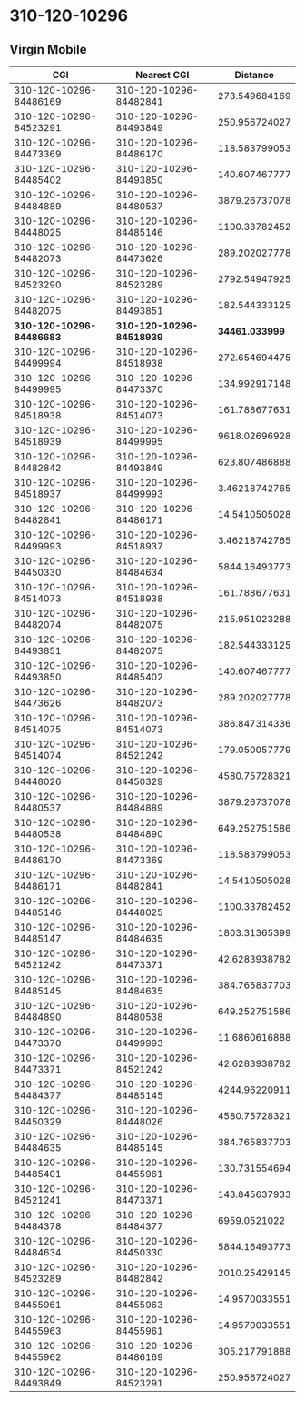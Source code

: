 # 310-120-10296
## Virgin Mobile


| CGI | Nearest CGI | Distance |
|-----|-------------|----------|
| 310-120-10296-84486169 | 310-120-10296-84482841 | 273.549684169 |
| 310-120-10296-84523291 | 310-120-10296-84493849 | 250.956724027 |
| 310-120-10296-84473369 | 310-120-10296-84486170 | 118.583799053 |
| 310-120-10296-84485402 | 310-120-10296-84493850 | 140.607467777 |
| 310-120-10296-84484889 | 310-120-10296-84480537 | 3879.26737078 |
| 310-120-10296-84448025 | 310-120-10296-84485146 | 1100.33782452 |
| 310-120-10296-84482073 | 310-120-10296-84473626 | 289.202027778 |
| 310-120-10296-84523290 | 310-120-10296-84523289 | 2792.54947925 |
| 310-120-10296-84482075 | 310-120-10296-84493851 | 182.544333125 |
| **310-120-10296-84486683** | **310-120-10296-84518939** | **34461.033999** |
| 310-120-10296-84499994 | 310-120-10296-84518938 | 272.654694475 |
| 310-120-10296-84499995 | 310-120-10296-84473370 | 134.992917148 |
| 310-120-10296-84518938 | 310-120-10296-84514073 | 161.788677631 |
| 310-120-10296-84518939 | 310-120-10296-84499995 | 9618.02696928 |
| 310-120-10296-84482842 | 310-120-10296-84493849 | 623.807486888 |
| 310-120-10296-84518937 | 310-120-10296-84499993 | 3.46218742765 |
| 310-120-10296-84482841 | 310-120-10296-84486171 | 14.5410505028 |
| 310-120-10296-84499993 | 310-120-10296-84518937 | 3.46218742765 |
| 310-120-10296-84450330 | 310-120-10296-84484634 | 5844.16493773 |
| 310-120-10296-84514073 | 310-120-10296-84518938 | 161.788677631 |
| 310-120-10296-84482074 | 310-120-10296-84482075 | 215.951023288 |
| 310-120-10296-84493851 | 310-120-10296-84482075 | 182.544333125 |
| 310-120-10296-84493850 | 310-120-10296-84485402 | 140.607467777 |
| 310-120-10296-84473626 | 310-120-10296-84482073 | 289.202027778 |
| 310-120-10296-84514075 | 310-120-10296-84514073 | 386.847314336 |
| 310-120-10296-84514074 | 310-120-10296-84521242 | 179.050057779 |
| 310-120-10296-84448026 | 310-120-10296-84450329 | 4580.75728321 |
| 310-120-10296-84480537 | 310-120-10296-84484889 | 3879.26737078 |
| 310-120-10296-84480538 | 310-120-10296-84484890 | 649.252751586 |
| 310-120-10296-84486170 | 310-120-10296-84473369 | 118.583799053 |
| 310-120-10296-84486171 | 310-120-10296-84482841 | 14.5410505028 |
| 310-120-10296-84485146 | 310-120-10296-84448025 | 1100.33782452 |
| 310-120-10296-84485147 | 310-120-10296-84484635 | 1803.31365399 |
| 310-120-10296-84521242 | 310-120-10296-84473371 | 42.6283938782 |
| 310-120-10296-84485145 | 310-120-10296-84484635 | 384.765837703 |
| 310-120-10296-84484890 | 310-120-10296-84480538 | 649.252751586 |
| 310-120-10296-84473370 | 310-120-10296-84499993 | 11.6860616888 |
| 310-120-10296-84473371 | 310-120-10296-84521242 | 42.6283938782 |
| 310-120-10296-84484377 | 310-120-10296-84485145 | 4244.96220911 |
| 310-120-10296-84450329 | 310-120-10296-84448026 | 4580.75728321 |
| 310-120-10296-84484635 | 310-120-10296-84485145 | 384.765837703 |
| 310-120-10296-84485401 | 310-120-10296-84455961 | 130.731554694 |
| 310-120-10296-84521241 | 310-120-10296-84473371 | 143.845637933 |
| 310-120-10296-84484378 | 310-120-10296-84484377 | 6959.0521022 |
| 310-120-10296-84484634 | 310-120-10296-84450330 | 5844.16493773 |
| 310-120-10296-84523289 | 310-120-10296-84482842 | 2010.25429145 |
| 310-120-10296-84455961 | 310-120-10296-84455963 | 14.9570033551 |
| 310-120-10296-84455963 | 310-120-10296-84455961 | 14.9570033551 |
| 310-120-10296-84455962 | 310-120-10296-84486169 | 305.217791888 |
| 310-120-10296-84493849 | 310-120-10296-84523291 | 250.956724027 |
